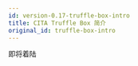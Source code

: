 ```yaml
---
id: version-0.17-truffle-box-intro
title: CITA Truffle Box 简介
original_id: truffle-box-intro
---
```


即将着陆